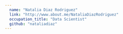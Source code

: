 ```yaml
---
  name: "Natalia Diaz Rodriguez"
  link: "http://www.about.me/NataliaDiazRodriguez"
  occupation_title: "Data Scientist"
  github: "nataliadiaz"
---
```

